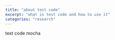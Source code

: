 ```yaml
---
title: "about test code"
excerpt: "what is test code and how to use it"
categories: "research"
---
```


test code
mocha
